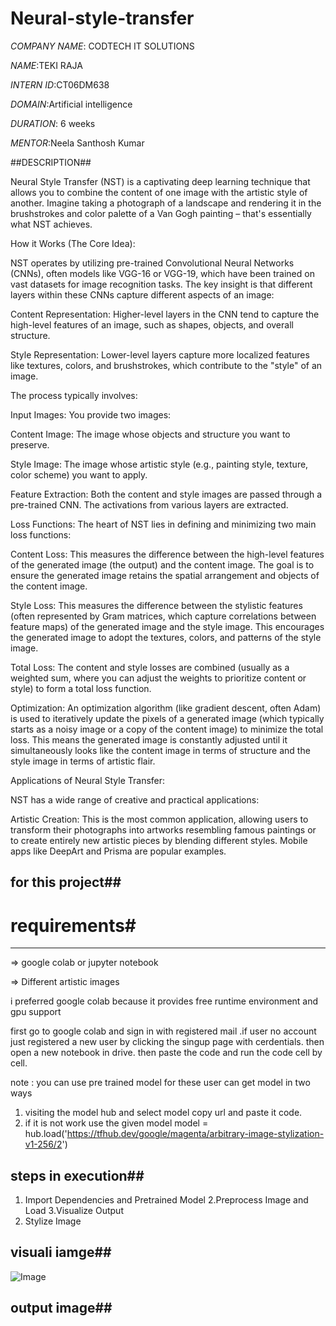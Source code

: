 # Neural-style-transfer

*COMPANY NAME*: CODTECH IT SOLUTIONS

*NAME*:TEKI RAJA

*INTERN ID*:CT06DM638

*DOMAIN*:Artificial intelligence

*DURATION*: 6 weeks 

*MENTOR*:Neela Santhosh Kumar

##DESCRIPTION##

Neural Style Transfer (NST) is a captivating deep learning technique that allows you to combine the content of one image with the artistic style of another. Imagine taking a photograph of a landscape and rendering it in the brushstrokes and color palette of a Van Gogh painting – that's essentially what NST achieves.

How it Works (The Core Idea):

NST operates by utilizing pre-trained Convolutional Neural Networks (CNNs), often models like VGG-16 or VGG-19, which have been trained on vast datasets for image recognition tasks. The key insight is that different layers within these CNNs capture different aspects of an image:

Content Representation: Higher-level layers in the CNN tend to capture the high-level features of an image, such as shapes, objects, and overall structure.

Style Representation: Lower-level layers capture more localized features like textures, colors, and brushstrokes, which contribute to the "style" of an image.

The process typically involves:

Input Images: You provide two images:

Content Image: The image whose objects and structure you want to preserve.

Style Image: The image whose artistic style (e.g., painting style, texture, color scheme) you want to apply.

Feature Extraction: Both the content and style images are passed through a pre-trained CNN. The activations from various layers are extracted.

Loss Functions: The heart of NST lies in defining and minimizing two main loss functions:

Content Loss: This measures the difference between the high-level features of the generated image (the output) and the content image. The goal is to ensure the generated image retains the spatial arrangement and objects of the content image.

Style Loss: This measures the difference between the stylistic features (often represented by Gram matrices, which capture correlations between feature maps) of the generated image and the style image. This encourages the generated image to adopt the textures, colors, and patterns of the style image.

Total Loss: The content and style losses are combined (usually as a weighted sum, where you can adjust the weights to prioritize content or style) to form a total loss function.

Optimization: An optimization algorithm (like gradient descent, often Adam) is used to iteratively update the pixels of a generated image (which typically starts as a noisy image or a copy of the content image) to minimize the total loss. This means the generated image is constantly adjusted until it simultaneously looks like the content image in terms of structure and the style image in terms of artistic flair.

Applications of Neural Style Transfer:

NST has a wide range of creative and practical applications:

Artistic Creation: This is the most common application, allowing users to transform their photographs into artworks resembling famous paintings or to create entirely new artistic pieces by blending different styles. Mobile apps like DeepArt and Prisma are popular examples.

## for this project##
# requirements#
--------------------------------------------------
=> google colab or jupyter notebook

=> Different artistic images

i preferred google colab because it provides free runtime environment and gpu support

first go to google colab and sign in with registered mail .if user no account just registered a new user by clicking the singup page with cerdentials. then open a new notebook in drive. then paste the code and run the code cell by cell.

note : you can use pre trained model for these user can get model in two ways
1. visiting the model hub and select model copy url and paste it code.
2.  if it is not work use the given model
  model = hub.load('https://tfhub.dev/google/magenta/arbitrary-image-stylization-v1-256/2')

## steps in execution##

1. Import Dependencies and Pretrained Model
2.Preprocess Image and Load
3.Visualize Output
4. Stylize Image

## visuali iamge##

![Image](https://github.com/user-attachments/assets/782831eb-c71b-4759-8346-1e283664e3f9)

## output image##


